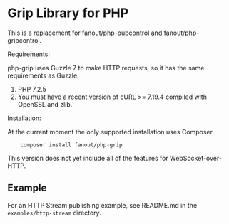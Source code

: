 # Grip Library for PHP

This is a replacement for fanout/php-pubcontrol and fanout/php-gripcontrol.

Requirements:

php-grip uses Guzzle 7 to make HTTP requests, so it has the same requirements as
Guzzle.

1. PHP 7.2.5
2. You must have a recent version of cURL >= 7.19.4 compiled with OpenSSL and zlib.

Installation:

At the current moment the only supported installation uses Composer.

```
    composer install fanout/php-grip
```

This version does not yet include all of the features for WebSocket-over-HTTP.

## Example

For an HTTP Stream publishing example,
see README.md in the `examples/http-stream` directory.
